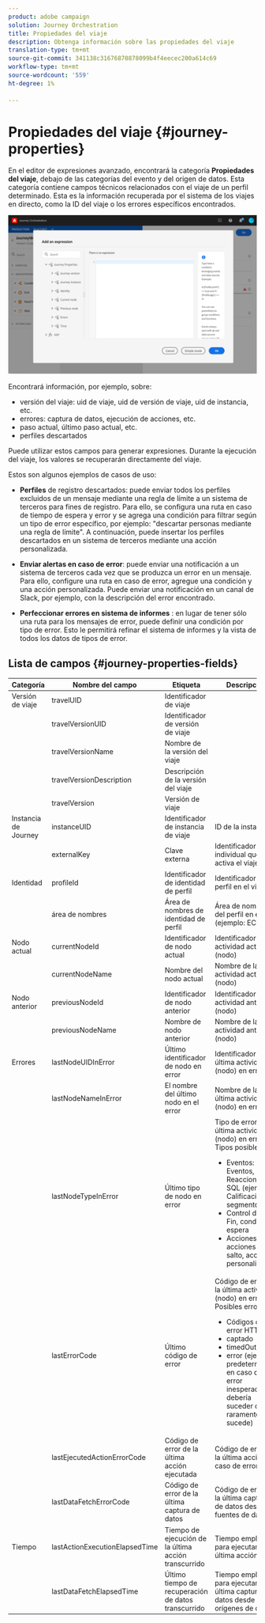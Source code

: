 ```yaml
---
product: adobe campaign
solution: Journey Orchestration
title: Propiedades del viaje
description: Obtenga información sobre las propiedades del viaje
translation-type: tm+mt
source-git-commit: 341138c31676870878099b4f4eecec200a614c69
workflow-type: tm+mt
source-wordcount: '559'
ht-degree: 1%

---
```



# Propiedades del viaje {#journey-properties}

En el editor de expresiones avanzado, encontrará la categoría **Propiedades del viaje**, debajo de las categorías del evento y del origen de datos. Esta categoría contiene campos técnicos relacionados con el viaje de un perfil determinado. Esta es la información recuperada por el sistema de los viajes en directo, como la ID del viaje o los errores específicos encontrados.

![](../assets/journey-properties.png)

Encontrará información, por ejemplo, sobre:

* versión del viaje: uid de viaje, uid de versión de viaje, uid de instancia, etc.
* errores: captura de datos, ejecución de acciones, etc.
* paso actual, último paso actual, etc.
* perfiles descartados

Puede utilizar estos campos para generar expresiones. Durante la ejecución del viaje, los valores se recuperarán directamente del viaje.

Estos son algunos ejemplos de casos de uso:

* **Perfiles** de registro descartados: puede enviar todos los perfiles excluidos de un mensaje mediante una regla de límite a un sistema de terceros para fines de registro. Para ello, se configura una ruta en caso de tiempo de espera y error y se agrega una condición para filtrar según un tipo de error específico, por ejemplo: &quot;descartar personas mediante una regla de límite&quot;. A continuación, puede insertar los perfiles descartados en un sistema de terceros mediante una acción personalizada.

* **Enviar alertas en caso de error**: puede enviar una notificación a un sistema de terceros cada vez que se produzca un error en un mensaje. Para ello, configure una ruta en caso de error, agregue una condición y una acción personalizada. Puede enviar una notificación en un canal de Slack, por ejemplo, con la descripción del error encontrado.

* **Perfeccionar errores en sistema de informes** : en lugar de tener sólo una ruta para los mensajes de error, puede definir una condición por tipo de error. Esto le permitirá refinar el sistema de informes y la vista de todos los datos de tipos de error.

## Lista de campos {#journey-properties-fields}

| Categoría | Nombre del campo | Etiqueta | Descripción |
|---|---|---|------------|
| Versión de viaje | travelUID | Identificador de viaje |  |
|  | travelVersionUID | Identificador de versión de viaje |  |
|  | travelVersionName | Nombre de la versión del viaje |  |
|  | travelVersionDescription | Descripción de la versión del viaje |  |
|  | travelVersion | Versión de viaje |  |
| Instancia de Journey | instanceUID | Identificador de instancia de viaje | ID de la instancia |
|  | externalKey | Clave externa | Identificador individual que activa el viaje |
| Identidad | profileId | Identificador de identidad de perfil | Identificador del perfil en el viaje |
|  | área de nombres | Área de nombres de identidad de perfil | Área de nombres del perfil en el viaje (ejemplo: ECID) |
| Nodo actual | currentNodeId | Identificador de nodo actual | Identificador de la actividad actual (nodo) |
|  | currentNodeName | Nombre del nodo actual | Nombre de la actividad actual (nodo) |
| Nodo anterior | previousNodeId | Identificador de nodo anterior | Identificador de la actividad anterior (nodo) |
|  | previousNodeName | Nombre de nodo anterior | Nombre de la actividad anterior (nodo) |
| Errores | lastNodeUIDInError | Último identificador de nodo en error | Identificador de la última actividad (nodo) en error |
|  | lastNodeNameInError | El nombre del último nodo en el error | Nombre de la última actividad (nodo) en error |
|  | lastNodeTypeInError | Último tipo de nodo en error | Tipo de error de la última actividad (nodo) en error. Tipos posibles:<ul><li>Eventos: Eventos, Reacciones, SQL (ejemplo: Calificación del segmento)</li><li>Control de flujo: Fin, condición, espera</li><li>Acciones: acciones ACS, salto, acción personalizada</li></ul> |
|  | lastErrorCode | Último código de error | Código de error de la última actividad (nodo) en error. Posibles errores: <ul><li>Códigos de error HTTP</li><li>captado</li><li>timedOut</li><li>error (ejemplo: predeterminado en caso de error inesperado. No debería suceder o muy raramente sucede)</li></ul> |
|  | lastEjecutedActionErrorCode | Código de error de la última acción ejecutada | Código de error de la última acción en caso de error |
|  | lastDataFetchErrorCode | Código de error de la última captura de datos | Código de error de la última captura de datos desde fuentes de datos |
| Tiempo | lastActionExecutionElapsedTime | Tiempo de ejecución de la última acción transcurrido | Tiempo empleado para ejecutar la última acción |
|  | lastDataFetchElapsedTime | Último tiempo de recuperación de datos transcurrido | Tiempo empleado para ejecutar la última captura de datos desde orígenes de datos |
